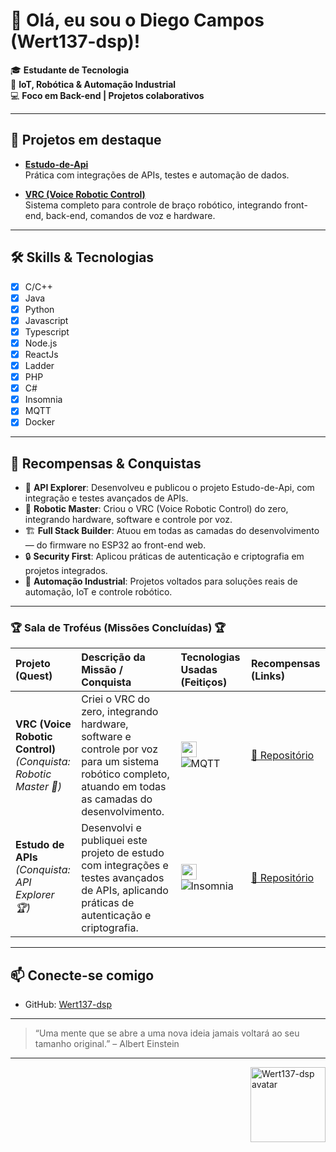 # 👋 Olá, eu sou o Diego Campos (Wert137-dsp)!

🎓 **Estudante de Tecnologia**  
🤖 **IoT, Robótica & Automação Industrial**  
💻 **Foco em Back-end | Projetos colaborativos**

---

## 🚀 Projetos em destaque

- [**Estudo-de-Api**](https://github.com/Wert137-dsp/Estudo-de-Api)  
  Prática com integrações de APIs, testes e automação de dados.

- [**VRC (Voice Robotic Control)**](https://github.com/Wert137-dsp/controle_robo_software)  
  Sistema completo para controle de braço robótico, integrando front-end, back-end, comandos de voz e hardware.

---

## 🛠️ Skills & Tecnologias

- [x] C/C++
- [x] Java
- [x] Python
- [x] Javascript
- [x] Typescript
- [x] Node.js
- [x] ReactJs
- [x] Ladder
- [x] PHP
- [x] C#
- [X] Insomnia
- [X] MQTT
- [X] Docker

---

## 🏅 Recompensas & Conquistas

- 🥇 **API Explorer**: Desenvolveu e publicou o projeto Estudo-de-Api, com integração e testes avançados de APIs.
- 🦾 **Robotic Master**: Criou o VRC (Voice Robotic Control) do zero, integrando hardware, software e controle por voz.
- 🏗️ **Full Stack Builder**: Atuou em todas as camadas do desenvolvimento — do firmware no ESP32 ao front-end web.
- 🔒 **Security First**: Aplicou práticas de autenticação e criptografia em projetos integrados.
- 🚀 **Automação Industrial**: Projetos voltados para soluções reais de automação, IoT e controle robótico.

---

### 🏆 Sala de Troféus (Missões Concluídas) 🏆

| Projeto (Quest) | Descrição da Missão / Conquista | Tecnologias Usadas (Feitiços) | Recompensas (Links) |
| :--- | :--- | :--- | :--- |
| **VRC (Voice Robotic Control)** <br> *(Conquista: Robotic Master 🤖)* | Criei o VRC do zero, integrando hardware, software e controle por voz para um sistema robótico completo, atuando em todas as camadas do desenvolvimento. | <img src="https://skillicons.dev/icons?i=python,cpp,html,css,javascript,mysql&perline=6" height="25"/> <br> ![MQTT](https://img.shields.io/badge/MQTT-000?logo=mqtt&logoColor=white) | [🔗 Repositório](https://github.com/Wert137-dsp/controle_robo_software) |
| **Estudo de APIs** <br> *(Conquista: API Explorer 🏆)* | Desenvolvi e publiquei este projeto de estudo com integrações e testes avançados de APIs, aplicando práticas de autenticação e criptografia. | <img src="https://skillicons.dev/icons?i=nodejs,javascript,typescript,docker&perline=4" height="25"/> <br> ![Insomnia](https://img.shields.io/badge/Insomnia-4000bf?logo=insomnia&logoColor=white) | [🔗 Repositório](https://github.com/Wert137-dsp/Estudo-de-Api) |

---

## 📫 Conecte-se comigo

- GitHub: [Wert137-dsp](https://github.com/Wert137-dsp)

---

> “Uma mente que se abre a uma nova ideia jamais voltará ao seu tamanho original.” – Albert Einstein

---

<img align="right" height="120" src="https://avatars.githubusercontent.com/u/174471915?v=4" alt="Wert137-dsp avatar">

<!--
**Wert137-dsp/Wert137-dsp** é um repositório ✨ _special_ ✨, onde você pode adicionar um README ao seu perfil para se apresentar!
-->
